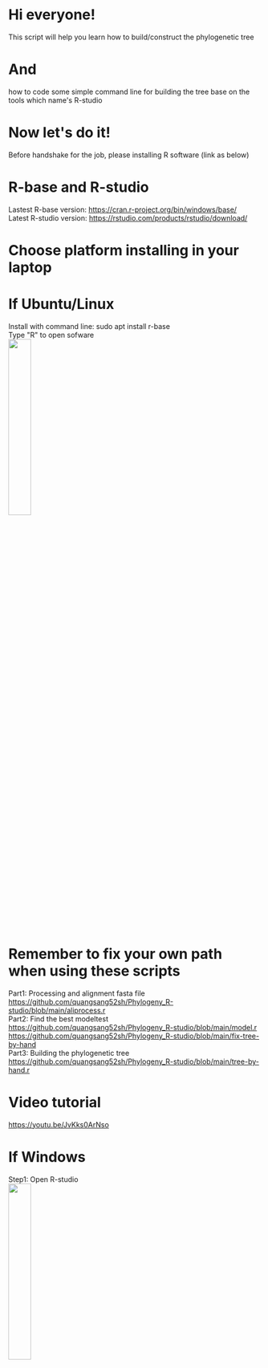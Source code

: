 # Hi everyone!
This script will help you learn how to build/construct the phylogenetic tree 
# And
how to code some simple command line for building the tree base on the tools which name's R-studio
# Now let's do it!
Before handshake for the job, please installing R software (link as below)
# R-base and R-studio
Lastest R-base version: https://cran.r-project.org/bin/windows/base/<br/>
Latest R-studio version: https://rstudio.com/products/rstudio/download/
# Choose platform installing in your laptop
# If Ubuntu/Linux 
Install with command line: sudo apt install r-base<br/>
Type "R" to open sofware<br/>
<img src="https://user-images.githubusercontent.com/51614765/98063834-87091300-1e83-11eb-815c-3c4d454967d1.png" width="30%"></img> 
# Remember to fix your own path when using these scripts 
Part1: Processing and alignment fasta file<br/>
https://github.com/quangsang52sh/Phylogeny_R-studio/blob/main/aliprocess.r<br/>
Part2: Find the best modeltest<br/>
https://github.com/quangsang52sh/Phylogeny_R-studio/blob/main/model.r<br/>
https://github.com/quangsang52sh/Phylogeny_R-studio/blob/main/fix-tree-by-hand<br/>
Part3: Building the phylogenetic tree<br/>
https://github.com/quangsang52sh/Phylogeny_R-studio/blob/main/tree-by-hand.r<br/>
# Video tutorial
https://youtu.be/JvKks0ArNso
# If Windows 
Step1: Open R-studio<br/>
<img src="https://user-images.githubusercontent.com/51614765/98062932-8a030400-1e81-11eb-9902-6247af9477f2.png" width="30%"></img><br/>


